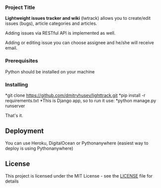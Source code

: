 
### Project Title

**Lightweight issues tracker and wiki**
(lwtrack) allows you to create/edit issues (bugs), article categories and articles.

Adding issues via RESTful API is implemented as well.

Adding or editing issue you can choose assignee and he/she will receive email.

### Prerequisites
Python should be installed on your machine 

### Installing
*git clone https://github.com/dmitryhusev/lighttrack.git
*pip install -r requirements.txt
*This is Django app, so to run it use:
*python manage.py runserver

That's it.

## Deployment
You can use Heroku, DigitalOcean or Pythonanywhere (easiest way to deploy is using Pythonanywhere)

## License

This project is licensed under the MIT License - see the [LICENSE](LICENSE) file for details

